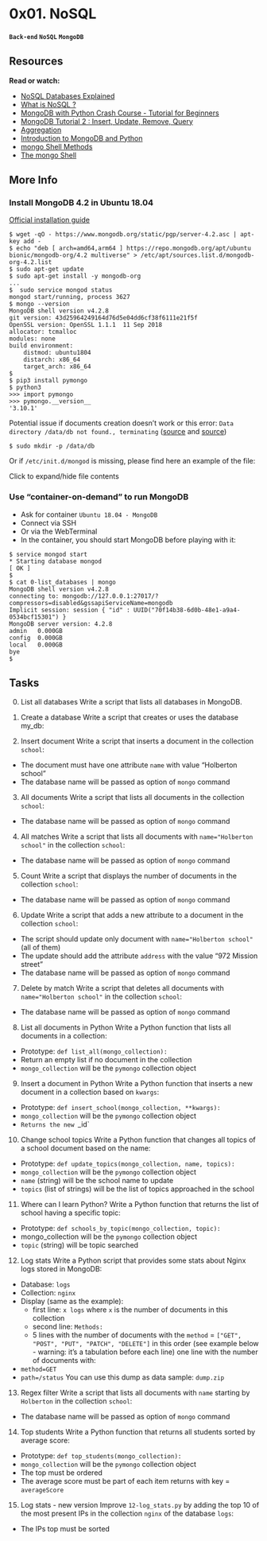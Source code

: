 # 0x01. NoSQL
#### `Back-end` `NoSQL` `MongoDB`

## Resources
**Read or watch:**

* [NoSQL Databases Explained](https://riak.com/resources/nosql-databases/)
* [What is NoSQL ?](https://www.youtube.com/watch?v=qUV2j3XBRHc)
* [MongoDB with Python Crash Course - Tutorial for Beginners](https://www.youtube.com/watch?v=E-1xI85Zog8)
* [MongoDB Tutorial 2 : Insert, Update, Remove, Query](https://www.youtube.com/watch?v=CB9G5Dvv-EE)
* [Aggregation](https://www.mongodb.com/docs/manual/aggregation/)
* [Introduction to MongoDB and Python](https://realpython.com/introduction-to-mongodb-and-python/)
* [mongo Shell Methods](https://www.mongodb.com/docs/manual/reference/method/)
* [The mongo Shell](https://www.mongodb.com/docs/404/)

## More Info
### Install MongoDB 4.2 in Ubuntu 18.04
[Official installation guide](https://www.mongodb.com/docs/manual/tutorial/install-mongodb-on-ubuntu/)
```
$ wget -qO - https://www.mongodb.org/static/pgp/server-4.2.asc | apt-key add -
$ echo "deb [ arch=amd64,arm64 ] https://repo.mongodb.org/apt/ubuntu bionic/mongodb-org/4.2 multiverse" > /etc/apt/sources.list.d/mongodb-org-4.2.list
$ sudo apt-get update
$ sudo apt-get install -y mongodb-org
...
$  sudo service mongod status
mongod start/running, process 3627
$ mongo --version
MongoDB shell version v4.2.8
git version: 43d25964249164d76d5e04dd6cf38f6111e21f5f
OpenSSL version: OpenSSL 1.1.1  11 Sep 2018
allocator: tcmalloc
modules: none
build environment:
    distmod: ubuntu1804
    distarch: x86_64
    target_arch: x86_64
$  
$ pip3 install pymongo
$ python3
>>> import pymongo
>>> pymongo.__version__
'3.10.1'
```
Potential issue if documents creation doesn’t work or this error: `Data directory /data/db not found., terminating` ([source](https://bryantson.medium.com/fixing-data-db-not-found-error-in-macos-x-when-starting-mongodb-d7b82abb2479) and [source](https://stackoverflow.com/questions/37702957/mongodb-data-db-not-found))
```
$ sudo mkdir -p /data/db
```
Or if `/etc/init.d/mongod` is missing, please find here an example of the file:

Click to expand/hide file contents
### Use “container-on-demand” to run MongoDB
* Ask for container `Ubuntu 18.04 - MongoDB`
* Connect via SSH
* Or via the WebTerminal
* In the container, you should start MongoDB before playing with it:
```
$ service mongod start
* Starting database mongod                                              [ OK ]
$
$ cat 0-list_databases | mongo
MongoDB shell version v4.2.8
connecting to: mongodb://127.0.0.1:27017/?compressors=disabled&gssapiServiceName=mongodb
Implicit session: session { "id" : UUID("70f14b38-6d0b-48e1-a9a4-0534bcf15301") }
MongoDB server version: 4.2.8
admin   0.000GB
config  0.000GB
local   0.000GB
bye
$
```

## Tasks
0. List all databases
Write a script that lists all databases in MongoDB.

1. Create a database
Write a script that creates or uses the database my_db:

2. Insert document
Write a script that inserts a document in the collection `school`:

* The document must have one attribute `name` with value “Holberton school”
* The database name will be passed as option of `mongo` command

3. All documents
Write a script that lists all documents in the collection `school`:

* The database name will be passed as option of `mongo` command

4. All matches
Write a script that lists all documents with `name="Holberton school"` in the collection `school`:

* The database name will be passed as option of `mongo` command

5. Count
Write a script that displays the number of documents in the collection `school`:

* The database name will be passed as option of `mongo` command

6. Update
Write a script that adds a new attribute to a document in the collection `school`:

* The script should update only document with `name="Holberton school"` (all of them)
* The update should add the attribute `address` with the value “972 Mission street”
* The database name will be passed as option of `mongo` command

7. Delete by match
Write a script that deletes all documents with `name="Holberton school"` in the collection `school`:

* The database name will be passed as option of `mongo` command

8. List all documents in Python
Write a Python function that lists all documents in a collection:

* Prototype: `def list_all(mongo_collection):`
* Return an empty list if no document in the collection
* `mongo_collection` will be the `pymongo` collection object

9. Insert a document in Python
Write a Python function that inserts a new document in a collection based on `kwargs`:

* Prototype: `def insert_school(mongo_collection, **kwargs):`
* `mongo_collection` will be the `pymongo` collection object
* `Returns the new `_id`

10. Change school topics
Write a Python function that changes all topics of a school document based on the name:

* Prototype: `def update_topics(mongo_collection, name, topics):`
* `mongo_collection` will be the `pymongo` collection object
* `name` (string) will be the school name to update
* `topics` (list of strings) will be the list of topics approached in the school

11. Where can I learn Python?
Write a Python function that returns the list of school having a specific topic:

* Prototype: `def schools_by_topic(mongo_collection, topic):`
* mongo_collection will be the `pymongo` collection object
* `topic` (string) will be topic searched

12. Log stats
Write a Python script that provides some stats about Nginx logs stored in MongoDB:

* Database: `logs`
* Collection: `nginx`
* Display (same as the example):
	* first line: `x logs` where `x` is the number of documents in this collection
	* second line: `Methods:`
	* 5 lines with the number of documents with the `method` = `["GET", "POST", "PUT", "PATCH", "DELETE"]` in this order (see example below - warning: it’s a tabulation before each line)
one line with the number of documents with:
* `method=GET`
* `path=/status`
You can use this dump as data sample: `dump.zip`

13. Regex filter
Write a script that lists all documents with `name` starting by `Holberton` in the collection `school`:

* The database name will be passed as option of `mongo` command

14. Top students
Write a Python function that returns all students sorted by average score:

* Prototype: `def top_students(mongo_collection):`
* `mongo_collection` will be the `pymongo` collection object
* The top must be ordered
* The average score must be part of each item returns with key = `averageScore`

15. Log stats - new version
Improve `12-log_stats.py` by adding the top 10 of the most present IPs in the collection `nginx` of the database `logs`:
* The IPs top must be sorted
